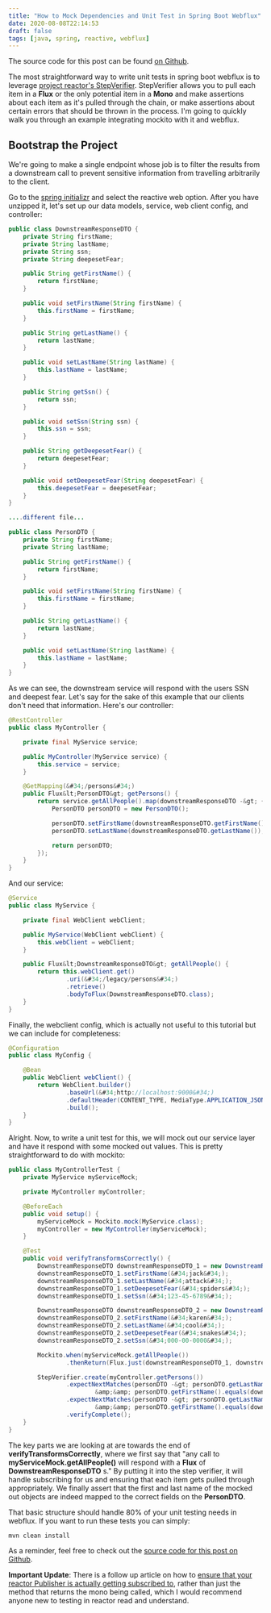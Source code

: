 ```yaml
---
title: "How to Mock Dependencies and Unit Test in Spring Boot Webflux"
date: 2020-08-08T22:14:53
draft: false
tags: [java, spring, reactive, webflux]
---
```


The source code for this post can be found [on Github](https://github.com/nfisher23/reactive-programming-webflux/tree/master/mocking-and-unit-testing).

The most straightforward way to write unit tests in spring boot webflux is to leverage [project reactor&#39;s StepVerifier](https://projectreactor.io/docs/test/release/api/reactor/test/StepVerifier.html). StepVerifier allows you to pull each item in a **Flux** or the only potential item in a **Mono** and make assertions about each item as it&#39;s pulled through the chain, or make assertions about certain errors that should be thrown in the process. I&#39;m going to quickly walk you through an example integrating mockito with it and webflux.

## Bootstrap the Project

We&#39;re going to make a single endpoint whose job is to filter the results from a downstream call to prevent sensitive information from travelling arbitrarily to the client.

Go to the [spring initializr](https://start.spring.io/) and select the reactive web option. After you have unzipped it, let&#39;s set up our data models, service, web client config, and controller:

```java
public class DownstreamResponseDTO {
    private String firstName;
    private String lastName;
    private String ssn;
    private String deepesetFear;

    public String getFirstName() {
        return firstName;
    }

    public void setFirstName(String firstName) {
        this.firstName = firstName;
    }

    public String getLastName() {
        return lastName;
    }

    public void setLastName(String lastName) {
        this.lastName = lastName;
    }

    public String getSsn() {
        return ssn;
    }

    public void setSsn(String ssn) {
        this.ssn = ssn;
    }

    public String getDeepesetFear() {
        return deepesetFear;
    }

    public void setDeepesetFear(String deepesetFear) {
        this.deepesetFear = deepesetFear;
    }
}

....different file...

public class PersonDTO {
    private String firstName;
    private String lastName;

    public String getFirstName() {
        return firstName;
    }

    public void setFirstName(String firstName) {
        this.firstName = firstName;
    }

    public String getLastName() {
        return lastName;
    }

    public void setLastName(String lastName) {
        this.lastName = lastName;
    }
}

```

As we can see, the downstream service will respond with the users SSN and deepest fear. Let&#39;s say for the sake of this example that our clients don&#39;t need that information. Here&#39;s our controller:

```java
@RestController
public class MyController {

    private final MyService service;

    public MyController(MyService service) {
        this.service = service;
    }

    @GetMapping(&#34;/persons&#34;)
    public Flux&lt;PersonDTO&gt; getPersons() {
        return service.getAllPeople().map(downstreamResponseDTO -&gt; {
            PersonDTO personDTO = new PersonDTO();

            personDTO.setFirstName(downstreamResponseDTO.getFirstName());
            personDTO.setLastName(downstreamResponseDTO.getLastName());

            return personDTO;
        });
    }
}

```

And our service:

```java
@Service
public class MyService {

    private final WebClient webClient;

    public MyService(WebClient webClient) {
        this.webClient = webClient;
    }

    public Flux&lt;DownstreamResponseDTO&gt; getAllPeople() {
        return this.webClient.get()
                .uri(&#34;/legacy/persons&#34;)
                .retrieve()
                .bodyToFlux(DownstreamResponseDTO.class);
    }
}

```

Finally, the webclient config, which is actually not useful to this tutorial but we can include for completeness:

```java
@Configuration
public class MyConfig {

    @Bean
    public WebClient webClient() {
        return WebClient.builder()
                .baseUrl(&#34;http://localhost:9000&#34;)
                .defaultHeader(CONTENT_TYPE, MediaType.APPLICATION_JSON_VALUE)
                .build();
    }
}

```

Alright. Now, to write a unit test for this, we will mock out our service layer and have it respond with some mocked out values. This is pretty straightforward to do with mockito:

```java
public class MyControllerTest {
    private MyService myServiceMock;

    private MyController myController;

    @BeforeEach
    public void setup() {
        myServiceMock = Mockito.mock(MyService.class);
        myController = new MyController(myServiceMock);
    }

    @Test
    public void verifyTransformsCorrectly() {
        DownstreamResponseDTO downstreamResponseDTO_1 = new DownstreamResponseDTO();
        downstreamResponseDTO_1.setFirstName(&#34;jack&#34;);
        downstreamResponseDTO_1.setLastName(&#34;attack&#34;);
        downstreamResponseDTO_1.setDeepesetFear(&#34;spiders&#34;);
        downstreamResponseDTO_1.setSsn(&#34;123-45-6789&#34;);

        DownstreamResponseDTO downstreamResponseDTO_2 = new DownstreamResponseDTO();
        downstreamResponseDTO_2.setFirstName(&#34;karen&#34;);
        downstreamResponseDTO_2.setLastName(&#34;cool&#34;);
        downstreamResponseDTO_2.setDeepesetFear(&#34;snakes&#34;);
        downstreamResponseDTO_2.setSsn(&#34;000-00-0000&#34;);

        Mockito.when(myServiceMock.getAllPeople())
                .thenReturn(Flux.just(downstreamResponseDTO_1, downstreamResponseDTO_2));

        StepVerifier.create(myController.getPersons())
                .expectNextMatches(personDTO -&gt; personDTO.getLastName().equals(downstreamResponseDTO_1.getLastName())
                        &amp;&amp; personDTO.getFirstName().equals(downstreamResponseDTO_1.getFirstName()))
                .expectNextMatches(personDTO -&gt; personDTO.getLastName().equals(downstreamResponseDTO_2.getLastName())
                        &amp;&amp; personDTO.getFirstName().equals(downstreamResponseDTO_2.getFirstName()))
                .verifyComplete();
    }
}

```

The key parts we are looking at are towards the end of **verifyTransformsCorrectly**, where we first say that &#34;any call to **myServiceMock.getAllPeople()** will respond with
a **Flux** of **DownstreamResponseDTO** s.&#34; By putting it into the step verifier, it will handle subscribing for us and ensuring that each item gets pulled through appropriately.
We finally assert that the first and last name of the mocked out objects are indeed mapped to the correct fields on the **PersonDTO**.

That basic structure should handle 80% of your unit testing needs in webflux. If you want to run these tests you can simply:

```bash
mvn clean install

```

As a reminder, feel free to check out the [source code for this post on Github](https://github.com/nfisher23/reactive-programming-webflux/tree/master/mocking-and-unit-testing).

**Important Update**: There is a follow up article on how to [ensure that your reactor Publisher is actually getting subscribed to](https://nickolasfisher.com/blog/How-to-Unit-Test-that-a-Reactor-Mono-was-Actually-Subscribed-to), rather than just the method that returns the mono being called, which I would recommend anyone new to testing in reactor read and understand.
